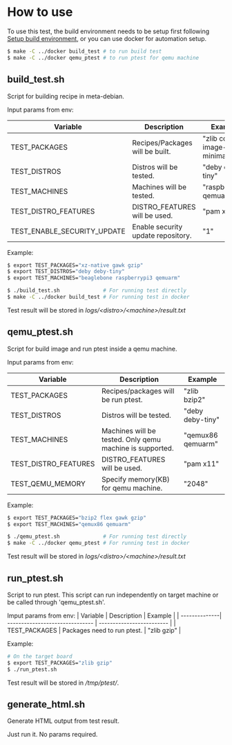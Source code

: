 # How to use

To use this test, the build environment needs to be setup first following [Setup build environment](../README.md#setup-build-environment),
or you can use docker for automation setup.
```sh
$ make -C ../docker build_test # to run build test
$ make -C ../docker qemu_ptest # to run ptest for qemu machine
```

## build_test.sh
Script for building recipe in meta-debian.

Input params from env:

| Variable             | Description                     | Example                   |
| -------------------- | ------------------------------- | ------------------------- |
| TEST_PACKAGES        | Recipes/Packages will be built. | "zlib core-image-minimal" |
| TEST_DISTROS         | Distros will be tested.         | "deby deby-tiny"          |
| TEST_MACHINES        | Machines will be tested.        | "raspberrypi3 qemuarm"    |
| TEST_DISTRO_FEATURES | DISTRO_FEATURES will be used.   | "pam x11"                 |
| TEST_ENABLE_SECURITY_UPDATE | Enable security update repository. | "1"             |

Example:
```sh
$ export TEST_PACKAGES="xz-native gawk gzip"
$ export TEST_DISTROS="deby deby-tiny"
$ export TEST_MACHINES="beaglebone raspberrypi3 qemuarm"

$ ./build_test.sh              # For running test directly
$ make -C ../docker build_test # For running test in docker
```

Test result will be stored in _logs/\<distro>/\<machine>/result.txt_

## qemu_ptest.sh
Script for build image and run ptest inside a qemu machine.

Input params from env:

| Variable             | Description                         | Example                   |
| -------------------- | ----------------------------------- | ------------------------- |
| TEST_PACKAGES        | Recipes/packages will be run ptest. | "zlib bzip2"              |
| TEST_DISTROS         | Distros will be tested.             | "deby deby-tiny"          |
| TEST_MACHINES | Machines will be tested. Only qemu machine is supported. | "qemux86 qemuarm" |
| TEST_DISTRO_FEATURES | DISTRO_FEATURES will be used.       | "pam x11"                 |
| TEST_QEMU_MEMORY     | Specify memory(KB) for qemu machine.| "2048"                    |

Example:
```sh
$ export TEST_PACKAGES="bzip2 flex gawk gzip"
$ export TEST_MACHINES="qemux86 qemuarm"

$ ./qemu_ptest.sh              # For running test directly
$ make -C ../docker qemu_ptest # For running test in docker
```

Test result will be stored in _logs/\<distro>/\<machine>/result.txt_

## run_ptest.sh
Script to run ptest.
This script can run independently on target machine or be called through 'qemu_ptest.sh'.

Imput params from env:
| Variable      | Description                     | Example                   |
| --------------| ------------------------------- | ------------------------- |
| TEST_PACKAGES | Packages need to run ptest.     | "zlib gzip"               |

Example:
```sh
# On the target board
$ export TEST_PACKAGES="zlib gzip"
$ ./run_ptest.sh
```

Test result will be stored in _/tmp/ptest/_.

## generate_html.sh
Generate HTML output from test result.

Just run it. No params required.
